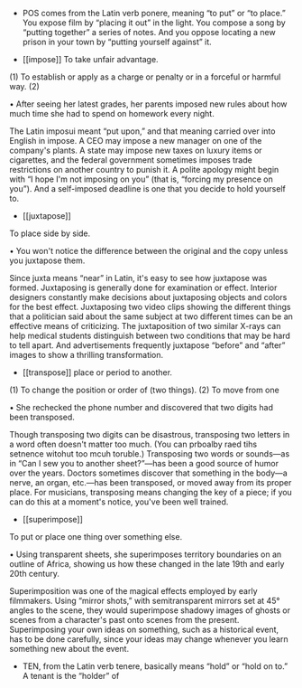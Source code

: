 - POS comes from the Latin verb ponere, meaning “to put” or “to place.” You expose film by “placing
it  out”  in  the  light.  You  compose  a  song  by  “putting  together”  a  series  of  notes.  And  you  oppose
locating a new prison in your town by “putting yourself against” it.

- [[impose]] 
To take unfair advantage. 

 (1) To establish or apply as a charge or penalty or in a forceful or harmful way. (2)

• After seeing her latest grades, her parents imposed new rules about how much time she had to spend
on homework every night. 

The Latin imposui meant “put upon,” and that meaning carried over into English in impose. A CEO
may impose a new manager on one of the company's plants. A state may impose new taxes on luxury
items  or  cigarettes,  and  the  federal  government  sometimes  imposes  trade  restrictions  on  another
country  to  punish  it.  A  polite  apology  might  begin  with  “I  hope  I'm  not  imposing  on  you”  (that  is,
“forcing my presence on you”). And a self-imposed deadline is one that you decide to hold yourself
to.

- [[juxtapose]] 

 To place side by side. 

• You won't notice the difference between the original and the copy unless you juxtapose them. 

Since  juxta  means  “near”  in  Latin,  it's  easy  to  see  how  juxtapose  was  formed.  Juxtaposing  is
generally  done  for  examination  or  effect.  Interior  designers  constantly  make  decisions  about
juxtaposing objects and colors for the best effect. Juxtaposing two video clips showing the different
things that a politician said about the same subject at two different times can be an effective means of
criticizing. The juxtaposition  of  two  similar  X-rays  can  help  medical  students  distinguish  between
two conditions that may be hard to tell apart. And advertisements frequently juxtapose “before” and
“after” images to show a thrilling transformation.

- [[transpose]] 
place or period to another. 

 (1) To change the position or order of (two things). (2) To move from one

• She rechecked the phone number and discovered that two digits had been transposed. 

Though  transposing  two  digits  can  be  disastrous,  transposing  two  letters  in  a  word  often  doesn't
matter too much. (You can prboalby raed tihs setnence witohut too mcuh toruble.) Transposing two
words or sounds—as in “Can I sew you to another sheet?”—has been a good source of humor over
the years. Doctors sometimes discover that something in the body—a nerve, an organ, etc.—has been
transposed, or moved away from its proper place. For musicians, transposing means changing the key
of a piece; if you can do this at a moment's notice, you've been well trained.

- [[superimpose]] 

 To put or place one thing over something else. 

• Using transparent sheets, she superimposes territory boundaries on an outline of Africa, showing us
how these changed in the late 19th and early 20th century. 

Superimposition was one of the magical effects employed by early filmmakers. Using “mirror shots,”
with semitransparent mirrors set at 45° angles to the scene, they would superimpose shadowy images
of  ghosts  or  scenes  from  a  character's  past  onto  scenes  from  the  present.  Superimposing  your  own
ideas on something, such as a historical event, has to be done carefully, since your ideas may change
whenever you learn something new about the event.

- TEN, from the Latin verb tenere, basically means “hold” or “hold on to.” A tenant is the “holder” of
